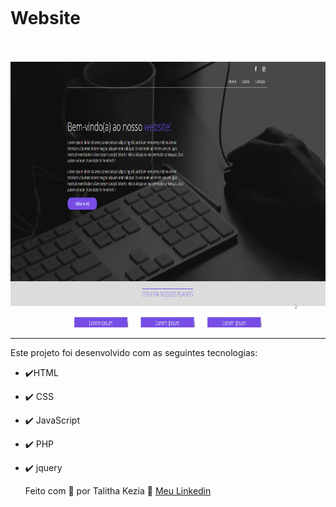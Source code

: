 <h1 align="left">
<br>
<br>
<br>  
Website
</h1> 
<br>
<br>

[//]: # (Add your gifs/images here:)
<div>
  <img src="https://github.com/Tkezia/Projeto-03/blob/master/Projeto_03.gif" alt="demo" height="425">
</div>

<hr />

<p _msthash="595088" _msttexthash="2328924">Este projeto foi desenvolvido com as seguintes tecnologias:</p>

<ul>
<li>
<p _msthash="995280" _msttexthash="7803770"><g-emoji class="g-emoji" alias="heavy_check_mark" fallback-src="https://github.githubassets.com/images/icons/emoji/unicode/2714.png" _istranslated="1">✔️</g-emoji>HTML</p>
</li>
<li>
<p _msthash="995787" _msttexthash="7775716"><g-emoji class="g-emoji" alias="heavy_check_mark" fallback-src="https://github.githubassets.com/images/icons/emoji/unicode/2714.png">✔️</g-emoji> CSS</p>
</li>
<li>
<p _msthash="996294" _msttexthash="7885241"><g-emoji class="g-emoji" alias="heavy_check_mark" fallback-src="https://github.githubassets.com/images/icons/emoji/unicode/2714.png" _istranslated="1">✔️</g-emoji> JavaScript</p>
</li>
<li>
<p _msthash="996801" _msttexthash="7766876"><g-emoji class="g-emoji" alias="heavy_check_mark" fallback-src="https://github.githubassets.com/images/icons/emoji/unicode/2714.png" _istranslated="1">✔️</g-emoji> PHP</p>
</li>
<li>
<p _msthash="997308" _msttexthash="8067852"><g-emoji class="g-emoji" alias="heavy_check_mark" fallback-src="https://github.githubassets.com/images/icons/emoji/unicode/2714.png" _istranslated="1">✔️</g-emoji> jquery</p>
</li>
 
<font _mstmutation="1" _msthash="595946" _msttexthash="65034671">Feito com <g-emoji class="g-emoji" alias="purple_heart" fallback-src="https://github.githubassets.com/images/icons/emoji/unicode/1f49c.png" _mstmutation="1" _istranslated="1">💜</g-emoji> por Talitha Kezia <g-emoji class="g-emoji" alias="wave" fallback-src="https://github.githubassets.com/images/icons/emoji/unicode/1f44b.png" _mstmutation="1" _istranslated="1">👋</g-emoji>
[Meu Linkedin](https://www.linkedin.com/in/talithakeziadesenvolvimento/)

